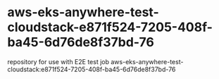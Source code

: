 # aws-eks-anywhere-test-cloudstack-e871f524-7205-408f-ba45-6d76de8f37bd-76
repository for use with E2E test job aws-eks-anywhere-test-cloudstack:e871f524-7205-408f-ba45-6d76de8f37bd-76
